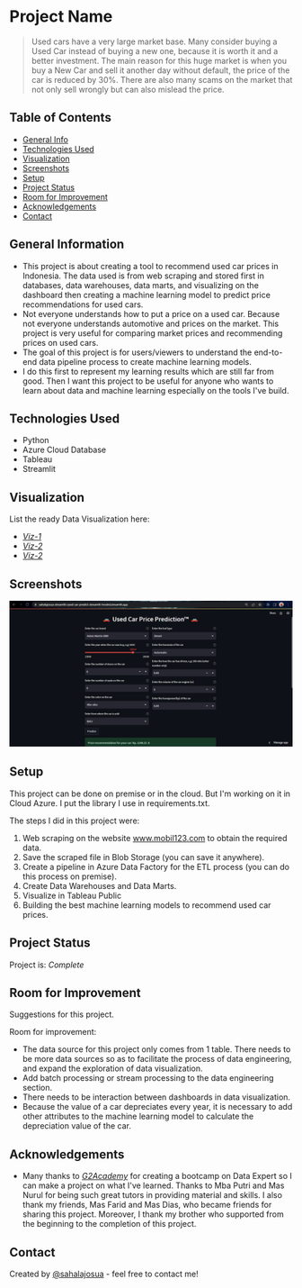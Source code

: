 # Project Name
> Used cars have a very large market base. Many consider buying a Used Car instead of buying a new one, because it is worth it and a better investment.
The main reason for this huge market is when you buy a New Car and sell it another day without default, the price of the car is reduced by 30%.
There are also many scams on the market that not only sell wrongly but can also mislead the price.


## Table of Contents
* [General Info](#general-information)
* [Technologies Used](#technologies-used)
* [Visualization](#visualization)
* [Screenshots](#screenshots)
* [Setup](#setup)
* [Project Status](#project-status)
* [Room for Improvement](#room-for-improvement)
* [Acknowledgements](#acknowledgements)
* [Contact](#contact)



## General Information
- This project is about creating a tool to recommend used car prices in Indonesia. The data used is from web scraping and stored first in databases, data warehouses, data marts, and visualizing on the dashboard then creating a machine learning model to predict price recommendations for used cars.
- Not everyone understands how to put a price on a used car. Because not everyone understands automotive and prices on the market. This project is very useful for comparing market prices and recommending prices on used cars.
- The goal of this project is for users/viewers to understand the end-to-end data pipeline process to create machine learning models.
- I do this first to represent my learning results which are still far from good. Then I want this project to be useful for anyone who wants to learn about data and machine learning especially on the tools I've build.



## Technologies Used
- Python 
- Azure Cloud Database
- Tableau 
- Streamlit 


## Visualization
List the ready Data Visualization here:
- [_Viz-1_](https://public.tableau.com/app/profile/sahalajosuasinaga/viz/UsedCarsExecutiveOverview_sjsinaga/ExecutiveOverviewDashboard)
- [_Viz-2_](https://public.tableau.com/app/profile/sahalajosuasinaga/viz/UsedCarsExploratoryAnalysis_sjsinaga/ExploratoryDataAnalysis)
- [_Viz-2_](https://public.tableau.com/app/profile/sahalajosuasinaga/viz/UsedCarsDetailOverview_sjsinaga/DetailOverviewDashboard)


## Screenshots
![Example screenshot](./img/Untitled.png)



## Setup
This project can be done on premise or in the cloud. But I'm working on it in Cloud Azure. I put the library I use in requirements.txt.


The steps I did in this project were:
1. Web scraping on the website www.mobil123.com to obtain the required data.
2. Save the scraped file in Blob Storage (you can save it anywhere).
3. Create a pipeline in Azure Data Factory for the ETL process (you can do this process on premise).
4. Create Data Warehouses and Data Marts.
5. Visualize in Tableau Public
6. Building the best machine learning models to recommend used car prices.

## Project Status
Project is: _Complete_


## Room for Improvement
Suggestions for this project.

Room for improvement:
- The data source for this project only comes from 1 table. There needs to be more data sources so as to facilitate the process of data engineering, and expand the exploration of data visualization.
- Add batch processing or stream processing to the data engineering section.
- There needs to be interaction between dashboards in data visualization.
- Because the value of a car depreciates every year, it is necessary to add other attributes to the machine learning model to calculate the depreciation value of the car.


## Acknowledgements
- Many thanks to [_G2Academy_](https://www.g2academy.co) for creating a bootcamp on Data Expert so I can make a project on what I've learned. Thanks to Mba Putri and Mas Nurul for being such great tutors in providing material and skills. I also thank my friends, Mas Farid and Mas Dias, who became friends for sharing this project. Moreover, I thank my brother who supported from the beginning to the completion of this project.


## Contact
Created by [@sahalajosua](https://www.linkedin.com/in/sahala-josua-sinaga-7721a61b7/) - feel free to contact me!

